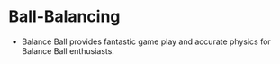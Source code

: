 # Ball-Balancing
- Balance Ball provides fantastic game play and accurate physics for Balance Ball enthusiasts.
